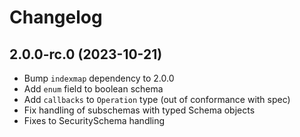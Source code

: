 # Changelog

## 2.0.0-rc.0 (2023-10-21)

- Bump `indexmap` dependency to 2.0.0
- Add `enum` field to boolean schema
- Add `callbacks` to `Operation` type (out of conformance with spec)
- Fix handling of subschemas with typed Schema objects
- Fixes to SecuritySchema handling
